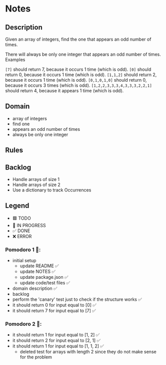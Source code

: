 # Notes

## Description

Given an array of integers, find the one that appears an odd number of times.

There will always be only one integer that appears an odd number of times.
Examples

`[7]` should return 7, because it occurs 1 time (which is odd).
`[0]` should return 0, because it occurs 1 time (which is odd).
`[1,1,2]` should return 2, because it occurs 1 time (which is odd).
`[0,1,0,1,0]` should return 0, because it occurs 3 times (which is odd).
`[1,2,2,3,3,3,4,3,3,3,2,2,1]` should return 4, because it appears 1 time (which is odd).

## Domain

- array of integers
- find one
- appears an odd number of times
- always be only one integer

## Rules

## Backlog

- Handle arrays of size 1
- Handle arrays of size 2
- Use a dictionary to track Occurrences

## Legend

- 🟩 TODO
- 🚧 IN PROGRESS
- ✅ DONE
- ❌ ERROR


### Pomodoro 1 🍅:

- initial setup
  - update README ✅
  - update NOTES ✅
  - update package.json ✅
  - update code/test files ✅
- domain description ✅
- backlog
- perform the 'canary' test just to check if the structure works ✅
- it should return 0 for input equal to [0] ✅
- it should return 7 for input equal to [7] ✅

### Pomodoro 2 🍅:

- it should return 1 for input equal to [1, 2] ✅
- it should return 2 for input equal to [2, 1] ✅
- it should return 1 for input equal to [1, 1, 2] ✅
  - deleted test for arrays with length 2 since they do not make sense for the problem
